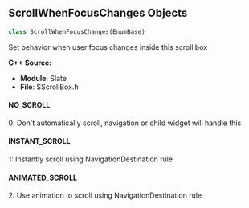 ## ScrollWhenFocusChanges Objects

```python
class ScrollWhenFocusChanges(EnumBase)
```

Set behavior when user focus changes inside this scroll box

**C++ Source:**

- **Module**: Slate
- **File**: SScrollBox.h

<a id="unreal.ScrollWhenFocusChanges.NO_SCROLL"></a>

#### NO_SCROLL

0: Don't automatically scroll, navigation or child widget will handle this

<a id="unreal.ScrollWhenFocusChanges.INSTANT_SCROLL"></a>

#### INSTANT_SCROLL

1: Instantly scroll using NavigationDestination rule

<a id="unreal.ScrollWhenFocusChanges.ANIMATED_SCROLL"></a>

#### ANIMATED_SCROLL

2: Use animation to scroll using NavigationDestination rule

<a id="unreal.UserInterfaceActionType"></a>